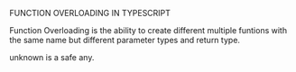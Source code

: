 FUNCTION OVERLOADING IN TYPESCRIPT

 Function Overloading is the ability to create different multiple funtions with the same name but different parameter types and return type.
 
unknown is a safe any. 